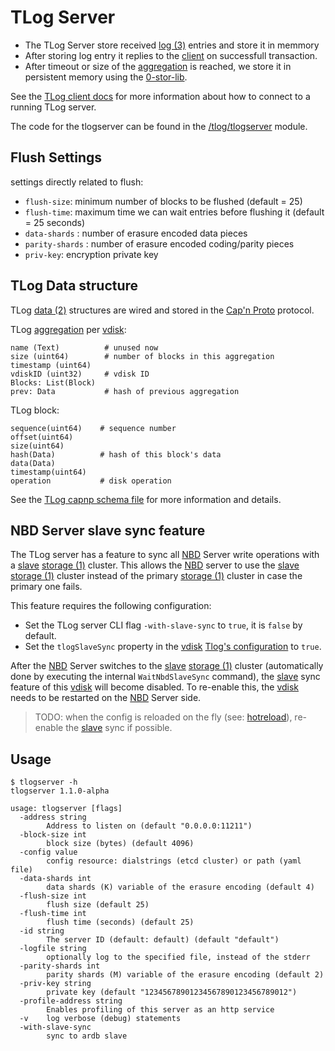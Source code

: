 # TLog Server

- The TLog Server store received [log (3)][log] entries and store it in memmory
- After storing log entry it replies to the [client][tlogclient] on successfull transaction.
- After timeout or size of the [aggregation][aggregation] is reached, we store it in persistent memory using the [0-stor-lib][0-stor-lib].

See the [TLog client docs][tlogclient] for more information about how to connect to a running TLog server.

The code for the tlogserver can be found in the [/tlog/tlogserver](/tlog/tlogserver) module.

## Flush Settings

settings directly related to flush:
- `flush-size`: minimum number of blocks to be flushed (default = 25)
- `flush-time`: maximum time we can wait entries before flushing it (default = 25 seconds)
- `data-shards` : number of erasure encoded data pieces
- `parity-shards` : number of erasure encoded coding/parity pieces
- `priv-key`: encryption private key

## TLog Data structure

TLog [data (2)][data] structures are wired and stored in the [Cap'n Proto][capnp] protocol.

TLog [aggregation][aggregation] per [vdisk][vdisk]:

```
name (Text)          # unused now
size (uint64)        # number of blocks in this aggregation
timestamp (uint64)
vdiskID (uint32)     # vdisk ID
Blocks: List(Block)  
prev: Data           # hash of previous aggregation
```

TLog block:

```
sequence(uint64) 	# sequence number
offset(uint64)
size(uint64)
hash(Data)			# hash of this block's data
data(Data)
timestamp(uint64)
operation			# disk operation
```

See the [TLog capnp schema file][tlogschema] for more information and details.


## NBD Server slave sync feature

The TLog server has a feature to sync all [NBD][nbd] Server write operations with a [slave][slave] [storage (1)][storage] cluster. This allows the [NBD][nbd] server to use the [slave][slave] [storage (1)][storage] cluster instead of the primary [storage (1)][storage] cluster in case the primary one fails.

This feature requires the following configuration:

- Set the TLog server CLI flag `-with-slave-sync` to `true`, it is `false` by default.
- Set the `tlogSlaveSync` property in the [vdisk][vdisk] [Tlog's configuration][tlogconfig] to `true`.

After the [NBD][nbd] Server switches to the [slave][slave] [storage (1)][storage] cluster (automatically done by executing the internal `WaitNbdSlaveSync` command), the [slave][slave] sync feature of this [vdisk] will become disabled. To re-enable this, the [vdisk][vdisk] needs to be restarted on the [NBD][nbd] Server side.

> TODO: when the config is reloaded on the fly (see: [hotreload][hotreload]), re-enable the [slave][slave] sync if possible.

## Usage

```
$ tlogserver -h
tlogserver 1.1.0-alpha

usage: tlogserver [flags]
  -address string
    	Address to listen on (default "0.0.0.0:11211")
  -block-size int
    	block size (bytes) (default 4096)
  -config value
    	config resource: dialstrings (etcd cluster) or path (yaml file)
  -data-shards int
    	data shards (K) variable of the erasure encoding (default 4)
  -flush-size int
    	flush size (default 25)
  -flush-time int
    	flush time (seconds) (default 25)
  -id string
    	The server ID (default: default) (default "default")
  -logfile string
    	optionally log to the specified file, instead of the stderr
  -parity-shards int
    	parity shards (M) variable of the erasure encoding (default 2)
  -priv-key string
    	private key (default "12345678901234567890123456789012")
  -profile-address string
    	Enables profiling of this server as an http service
  -v	log verbose (debug) statements
  -with-slave-sync
    	sync to ardb slave
```


[tlogclient]: client.md
[tlogplayer]: player.md
[tlogconfig]: config.md
[tlogschema]: /tlog/schema/tlog_schema.capnp

[log]: /docs/glossary.md#log
[aggregation]: /docs/glossary.md#aggregation
[data]: /docs/glossary.md#data
[metadata]: /docs/glossary.md#metadata
[hash]: /docs/glossary.md#hash
[nbd]: /docs/glossary.md#nbd
[storage]: /docs/glossary.md#storage
[vdisk]: /docs/glossary.md#vdisk
[slave]: /docs/glossary.md#slave
[hotreload]: /docs/glossary.md#hotreload

[0-stor-lib]: https://github.com/zero-os/0-stor-lib

[capnp]: http://capnproto.org
